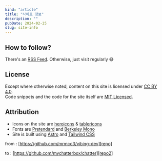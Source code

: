 ```yaml
---
kind: "article"
title: "사이트 정보"
description: ""
pubDate: 2024-02-25
slug: site-info
---
```


## How to follow?

There's an [RSS Feed](/rss.xml). Otherwise, just visit regularly 😅

## License

Except where otherwise noted, content on this site is licensed under [CC BY 4.0][cc].  
Code snippets and the code for the site itself are [MIT Licensed][mit].

## Attribution

- Icons on the site are [heroicons][icons] & [tablericons][tabler]
- Fonts are [Pretendard][sans] and [Berkeley Mono][mono]
- Site is built using [Astro][astro] and [Tailwind CSS][tailwind]




from : [https://github.com/mrmcc3/vibing-dev][repo]

to : [https://github.com/mychatterbox/chatter][repo2]


[cc]: https://creativecommons.org/licenses/by/4.0/
[mit]: https://github.com/mrmcc3/vibing-dev/blob/main/LICENSE
[repo]: https://github.com/mrmcc3/vibing-dev
[repo2]: https://github.com/mychatterbox/chatter
[icons]: https://github.com/tailwindlabs/heroicons
[tabler]: https://tabler-icons.io/
[sans]: https://noonnu.cc/font_page/694
[mono]: https://berkeleygraphics.com/typefaces/berkeley-mono/
[astro]: https://astro.build/
[tailwind]: https://tailwindcss.com/
